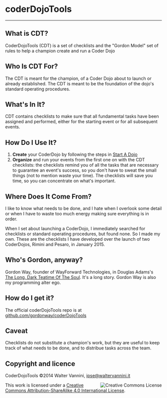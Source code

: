 # coderDojoTools

___ 

## What is CDT?
CoderDojoTools (CDT) is a set of checklists and the "Gordon Model" set of rules to help a champion create and run a Coder Dojo

## Who Is CDT For?
The CDT is meant for the champion, of a Coder Dojo about to launch or already established. The CDT is meant to be the foundation of the dojo's standard operating procedures.


## What's In It?

CDT contains checklists to make sure that all fundamental tasks have been assigned and performed, either for the starting event or for all subsequent events.

## How Do I Use It?

1. **Create** your CoderDojo by following the steps in [Start A Dojo](https://coderdojo.com/start/)
2. **Organize** and run your events from the first one on with the CDT checklists: the checklists remind you of all the tasks that are necessary to guarantee an event's success, so you don't have to sweat the small things (not to mention waste your time).
The checklists will save you time, so you can concentrate on what's important.


## Where Does It Come From?

I like to know what needs to be done, and I hate when I overlook some detail or when I have to waste too much energy making sure everything is in order.

When I set about launching a CoderDojo, I immediately searched for checklists or standard operating procedures, but found none. So I made my own. These are the checklists I have developed over the launch of two CoderDojos, Rimini and Pesaro, in January 2015.

## Who's Gordon, anyway?

 Gordon Way, founder of WayForward Technologies, in Douglas Adams's [The Long, Dark Teatime Of The Soul](http://www.amazon.com/Long-Dark-Tea-Time-Soul/dp/0671742515/). It's a long story.
Gordon Way is also my programming alter ego.

## How do I get it?

The official coderDojoTools repo is at [github.com/gordonway/coderDojoTools](http://github.com/gordonway/coderDojoTools)

## Caveat

Checklists do not substitute a champion's work, but they are useful to keep track of what needs to be done, and to distribue tasks across the team.

## Copyright and licence

CoderDojoTools &copy;2014 Walter Vannini, [ipse@waltervannini.it](ipse@waltervannini.it)


<a rel="license" href="http://creativecommons.org/licenses/by-sa/4.0/"><img alt="Creative Commons License" style="border-width:0" src="https://i.creativecommons.org/l/by-sa/4.0/88x31.png" align="right" /></a>This work is licensed under a <a rel="license" href="http://creativecommons.org/licenses/by-sa/4.0/">Creative Commons Attribution-ShareAlike 4.0 International License</a>.
